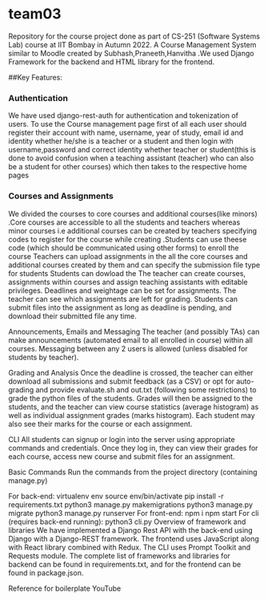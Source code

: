 # team03
Repository for the course project done as part of CS-251 (Software Systems Lab) course at IIT Bombay in Autumn 2022.
A Course Management System similar to Moodle created by Subhash,Praneeth,Hanvitha .We used Django Framework for the backend and HTML library for the frontend.

##Key Features:

### Authentication
We have used django-rest-auth for authentication and tokenization of users. To use the Course management page first of all each user should register their account with name, username, year of study, email id and identity whether he/she is a teacher or a student and then login with username,password and correct identity whether teacher or student(this is done to avoid confusion when a teaching assistant (teacher) who can also be a student for other courses) which then takes to the respective home pages 

### Courses and Assignments
We divided the courses to core courses and additional courses(like minors) .Core courses are accessible to all the students and teachers whereas minor courses i.e additional courses can be created by teachers specifying codes to register for the course while creating .Students can use theese code (which should be communicated using other forms) to enroll the course 
Teachers can upload assignments  in the all the core courses and additional courses created by them and can specify the submission file type for students
Students can dowload the 
The teacher can create courses, assignments within courses and assign teaching assistants with editable privileges. Deadlines and weightage can be set for assignments. The teacher can see which assignments are left for grading. Students can submit files into the assignment as long as deadline is pending, and download their submitted file any time.

Announcements, Emails and Messaging
The teacher (and possibly TAs) can make announcements (automated email to all enrolled in course) within all courses. Messaging between any 2 users is allowed (unless disabled for students by teacher).

Grading and Analysis
Once the deadline is crossed, the teacher can either download all submissions and submit feedback (as a CSV) or opt for auto-grading and provide evaluate.sh and out.txt (following some restrictions) to grade the python files of the students. Grades will then be assigned to the students, and the teacher can view course statistics (average histogram) as well as individual assignment grades (marks histogram). Each student may also see their marks for the course or each assignment.

CLI
All students can signup or login into the server using appropriate commands and credentials. Once they log in, they can view their grades for each course, access new course and submit files for an assignment.

Basic Commands
Run the commands from the project directory (containing manage.py)

For back-end:
virtualenv env
source env/bin/activate
pip install -r requirements.txt
python3 manage.py makemigrations
python3 manage.py migrate
python3 manage.py runserver
For front-end:
npm i
npm start
For cli (requires back-end running):
python3 cli.py
Overview of framework and libraries
We have implemented a Django Rest API with the back-end using Django with a Django-REST framework. The frontend uses JavaScript along with React library combined with Redux. The CLI uses Prompt Toolkit and Requests module. The complete list of frameworks and libraries for backend can be found in requirements.txt, and for the frontend can be found in package.json.

Reference for boilerplate
YouTube
